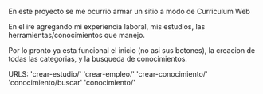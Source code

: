 En este proyecto se me ocurrio armar un sitio a modo de Curriculum Web

En el ire agregando mi experiencia laboral, mis estudios, las herramientas/conocimientos que manejo.

Por lo pronto ya esta funcional el inicio (no asi sus botones), la creacion de todas las categorias, y la busqueda de conocimientos. 

URLS: 
'crear-estudio/'
'crear-empleo/'
'crear-conocimiento/'
'conocimiento/buscar'
'conocimiento/'
